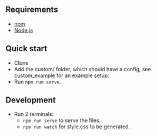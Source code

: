## Requirements

- [npm](https://www.npmjs.com/get-npm)
- [Node.js](https://nodejs.org/en/download/)

## Quick start

- Clone
- Add the custom/ folder, which should have a config, see custom_example for an example setup.
- Run `npm run serve`.

## Development

- Run 2 terminals:
  - `npm run serve` to serve the files.
  - `npm run watch` for style.css to be generated.

